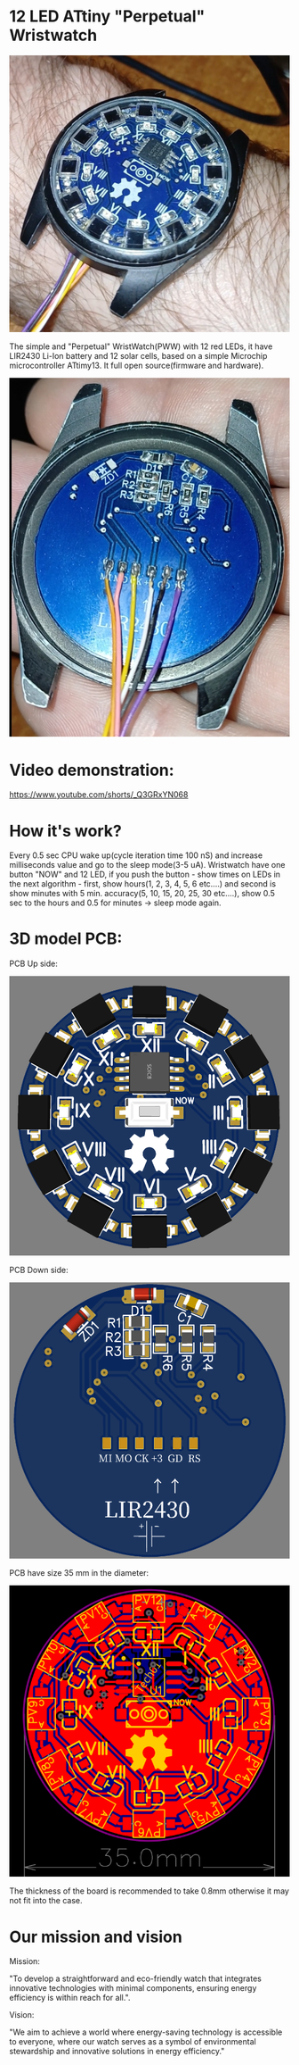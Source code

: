 # 12 LED ATtiny "Perpetual" Wristwatch

![Device_face](https://raw.githubusercontent.com/techn0man1ac/PerpetualLEDWristwatch/main/Imgs/Face.jpg)

The simple and "Perpetual" WristWatch(PWW) with 12 red LEDs, it have LIR2430 Li-Ion battery and 12 solar cells, based on a simple Microchip microcontroller ATtimy13. It full open source(firmware and hardware).

![PCB_back](https://raw.githubusercontent.com/techn0man1ac/PerpetualLEDWristwatch/main/Imgs/Back.jpg)

# Video demonstration:

https://www.youtube.com/shorts/_Q3GRxYN068

# How it's work?

Every 0.5 sec CPU wake up(cycle iteration time 100 nS) and increase milliseconds value and go to the sleep mode(3-5 uA). Wristwatch have one button "NOW" and 12 LED, if you push the button - show times on LEDs in the next algorithm - first, show hours(1, 2, 3, 4, 5, 6 etc....) and second is show minutes with 5 min. accuracy(5, 10, 15, 20, 25, 30 etc....), show 0.5 sec to the hours and 0.5 for minutes -> sleep mode again.

# 3D model PCB:

PCB Up side:

![PCB_Up_3D_Render](https://raw.githubusercontent.com/techn0man1ac/PerpetualLEDWristwatch/main/Imgs/PCB_face_3D_render.png)

PCB Down side:

![PCB_Down_side_3D_Render](https://raw.githubusercontent.com/techn0man1ac/PerpetualLEDWristwatch/main/Imgs/PCB_back_3D_render.png)

PCB have size 35 mm in the diameter:

![PCB_size](https://raw.githubusercontent.com/techn0man1ac/PerpetualLEDWristwatch/main/Imgs/PCB_size.png)

The thickness of the board is recommended to take 0.8mm otherwise it may not fit into the case.

# Our mission and vision

Mission:

"To develop a straightforward and eco-friendly watch that integrates innovative technologies with minimal components, ensuring energy efficiency is within reach for all.".

Vision:

"We aim to achieve a world where energy-saving technology is accessible to everyone, where our watch serves as a symbol of environmental stewardship and innovative solutions in energy efficiency."
